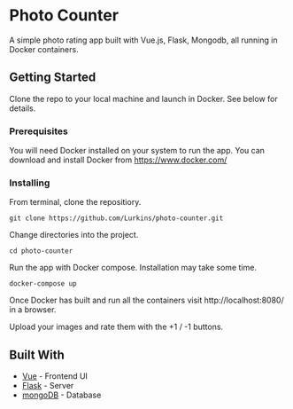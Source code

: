 # Photo Counter

A simple photo rating app built with Vue.js, Flask, Mongodb, all running in Docker containers. 

## Getting Started

Clone the repo to your local machine and launch in Docker. See below for details.

### Prerequisites

You will need Docker installed on your system to run the app. You can download and install Docker from https://www.docker.com/

### Installing

From terminal, clone the repositiory.

```
git clone https://github.com/Lurkins/photo-counter.git
```

Change directories into the project.

```
cd photo-counter
```

Run the app with Docker compose. Installation may take some time.

```
docker-compose up
```

Once Docker has built and run all the containers visit http://localhost:8080/ in a browser.

Upload your images and rate them with the +1 / -1 buttons.

## Built With

* [Vue](https://vuejs.org/) - Frontend UI
* [Flask](https://palletsprojects.com/p/flask/) - Server
* [mongoDB](https://www.mongodb.com/) - Database

